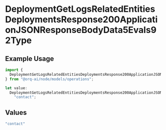 # DeploymentGetLogsRelatedEntitiesDeploymentsResponse200ApplicationJSONResponseBodyData5Evals92Type

## Example Usage

```typescript
import {
  DeploymentGetLogsRelatedEntitiesDeploymentsResponse200ApplicationJSONResponseBodyData5Evals92Type,
} from "@orq-ai/node/models/operations";

let value:
  DeploymentGetLogsRelatedEntitiesDeploymentsResponse200ApplicationJSONResponseBodyData5Evals92Type =
    "contact";
```

## Values

```typescript
"contact"
```